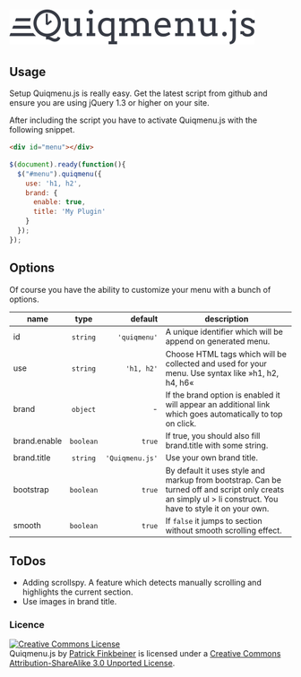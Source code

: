 ![Quiqmenu.js](https://github.com/pfinkbeiner/quiqmenu.js/blob/master/images/quiqmenu.png?raw=true)
========



## Usage
Setup Quiqmenu.js is really easy. Get the latest script from github and ensure you are using jQuery 1.3 or higher on your site.

After including the script you have to activate Quiqmenu.js with the following snippet.

```html
<div id="menu"></div>
```
```javascript
$(document).ready(function(){
  $("#menu").quiqmenu({
    use: 'h1, h2',
    brand: {
      enable: true,
      title: 'My Plugin'
    }
  });
});
```

## Options
Of course you have the ability to customize your menu with a bunch of
options.

| name        | type          | default | description  |
| ------------- |:-------------:| -----:| ------|
| id     | `string` | `'quiqmenu'` | A unique identifier which will be append on generated menu.|
| use     | `string`      |   `'h1, h2'` | Choose HTML tags which will be collected and used for your menu. Use syntax like »h1, h2, h4, h6« | 
| brand | `object`      | - | If the brand option is enabled it will appear an additional link which goes automatically to top on click. |
| brand.enable | `boolean` | `true` | If true, you should also fill brand.title with some string. |
| brand.title | `string`      | `'Quiqmenu.js'` | Use your own brand title. |
| bootstrap | `boolean`     |   `true` | By default it uses style and markup from bootstrap. Can be turned off and script only creats an simply ul > li construct. You have to style it on your own. |
| smooth | `boolean`     |  `true` | If `false` it jumps to section without smooth scrolling effect. |


## ToDos

* Adding scrollspy. A feature which detects manually scrolling and
  highlights the current section.
* Use images in brand title.

### Licence

<a rel="license" href="http://creativecommons.org/licenses/by-sa/3.0/deed.en_US"><img alt="Creative Commons License" style="border-width:0" src="http://i.creativecommons.org/l/by-sa/3.0/88x31.png"></a><br><span xmlns:dct="http://purl.org/dc/terms/" property="dct:title">Quiqmenu.js</span> by <a xmlns:cc="http://creativecommons.org/ns#" href="http://finkbeiner.me" property="cc:attributionName" rel="cc:attributionURL">Patrick Finkbeiner</a> is licensed under a <a rel="license" href="http://creativecommons.org/licenses/by-sa/3.0/deed.en_US">Creative Commons Attribution-ShareAlike 3.0 Unported License</a>.
